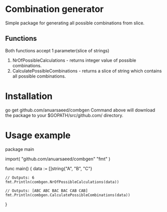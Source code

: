 # Combination generator
Simple package for generating all possible combinations from slice.

## Functions
Both functions accept 1 parameter(slice of strings)
1. NrOfPossibleCalculations - returns integer value of possible combinations.
2. CalculatePossibleCombinations - returns a slice of string which contains all possible combinations.

# Installation
go get github.com/anuarsaeed/combgen
Command above will download the package to your $GOPATH/src/github.com/ directory.

# Usage example
package main

import(
    "github.com/anuarsaeed/combgen"
	"fmt"
)

func main() {
	data := []string{"A", "B", "C"}

	// Outputs: 6
	fmt.Println(combgen.NrOfPossibleCalculations(data))

	// Outputs: [ABC ABC BAC BAC CAB CAB]
	fmt.Println(combgen.CalculatePossibleCombinations(data))
}

